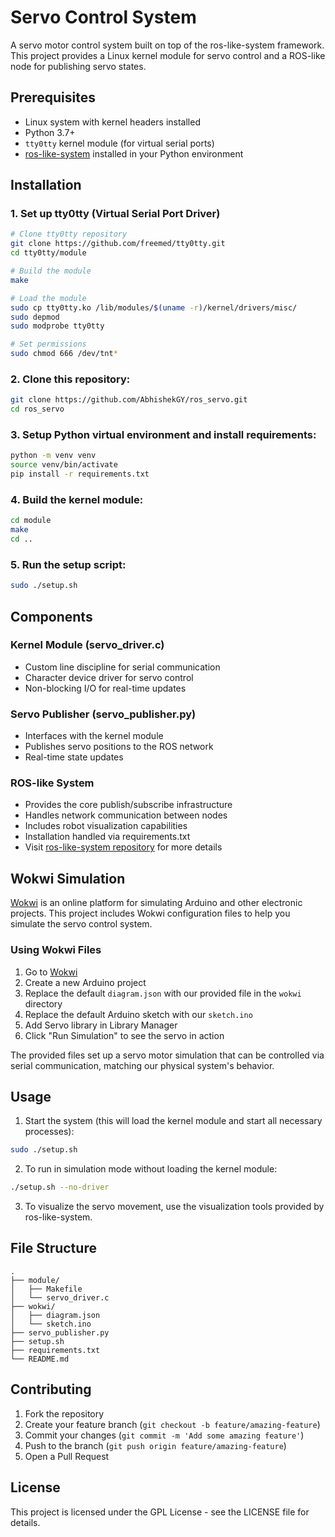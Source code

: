 # Servo Control System

A servo motor control system built on top of the ros-like-system framework. This project provides a Linux kernel module for servo control and a ROS-like node for publishing servo states.

## Prerequisites

- Linux system with kernel headers installed
- Python 3.7+
- `tty0tty` kernel module (for virtual serial ports)
- [ros-like-system](https://github.com/AbhishekGY/ros_like_system.git) installed in your Python environment

## Installation

### 1. Set up tty0tty (Virtual Serial Port Driver)
```bash
# Clone tty0tty repository
git clone https://github.com/freemed/tty0tty.git
cd tty0tty/module

# Build the module
make

# Load the module
sudo cp tty0tty.ko /lib/modules/$(uname -r)/kernel/drivers/misc/
sudo depmod
sudo modprobe tty0tty

# Set permissions
sudo chmod 666 /dev/tnt*
```

### 2. Clone this repository:
```bash
git clone https://github.com/AbhishekGY/ros_servo.git
cd ros_servo
```

### 3. Setup Python virtual environment and install requirements:
```bash
python -m venv venv
source venv/bin/activate
pip install -r requirements.txt
```

### 4. Build the kernel module:
```bash
cd module
make
cd ..
```

### 5. Run the setup script:
```bash
sudo ./setup.sh
```

## Components

### Kernel Module (servo_driver.c)
- Custom line discipline for serial communication
- Character device driver for servo control
- Non-blocking I/O for real-time updates

### Servo Publisher (servo_publisher.py)
- Interfaces with the kernel module
- Publishes servo positions to the ROS network
- Real-time state updates

### ROS-like System
- Provides the core publish/subscribe infrastructure
- Handles network communication between nodes
- Includes robot visualization capabilities
- Installation handled via requirements.txt
- Visit [ros-like-system repository](https://github.com/yourusername/ros-like-system) for more details

## Wokwi Simulation

[Wokwi](https://wokwi.com/) is an online platform for simulating Arduino and other electronic projects. This project includes Wokwi configuration files to help you simulate the servo control system.

### Using Wokwi Files
1. Go to [Wokwi](https://wokwi.com/)
2. Create a new Arduino project
3. Replace the default `diagram.json` with our provided file in the `wokwi` directory
4. Replace the default Arduino sketch with our `sketch.ino`
5. Add Servo library in Library Manager
5. Click "Run Simulation" to see the servo in action

The provided files set up a servo motor simulation that can be controlled via serial communication, matching our physical system's behavior.


## Usage

1. Start the system (this will load the kernel module and start all necessary processes):
```bash
sudo ./setup.sh
```

2. To run in simulation mode without loading the kernel module:
```bash
./setup.sh --no-driver
```

3. To visualize the servo movement, use the visualization tools provided by ros-like-system.

## File Structure
```
.
├── module/
│   ├── Makefile
│   └── servo_driver.c
├── wokwi/
│   ├── diagram.json
│   └── sketch.ino
├── servo_publisher.py
├── setup.sh
├── requirements.txt
└── README.md
```

## Contributing

1. Fork the repository
2. Create your feature branch (`git checkout -b feature/amazing-feature`)
3. Commit your changes (`git commit -m 'Add some amazing feature'`)
4. Push to the branch (`git push origin feature/amazing-feature`)
5. Open a Pull Request

## License

This project is licensed under the GPL License - see the LICENSE file for details.

